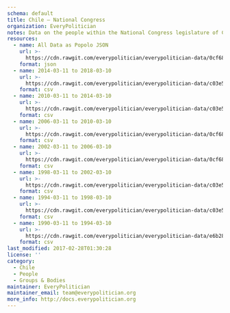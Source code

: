 ```yaml
---
schema: default
title: Chile — National Congress
organization: EveryPolitician
notes: Data on the people within the National Congress legislature of Chile.
resources:
  - name: All Data as Popolo JSON
    url: >-
      https://cdn.rawgit.com/everypolitician/everypolitician-data/0cf6815b483cc7d11aa1c82af6582bff235e4208/data/Chile/Deputies/ep-popolo-v1.0.json
    format: json
  - name: 2014-03-11 to 2018-03-10
    url: >-
      https://cdn.rawgit.com/everypolitician/everypolitician-data/c03e5a3791471a26c2cd2743cbf147f47f7b361e/data/Chile/Deputies/term-8.csv
    format: csv
  - name: 2010-03-11 to 2014-03-10
    url: >-
      https://cdn.rawgit.com/everypolitician/everypolitician-data/c03e5a3791471a26c2cd2743cbf147f47f7b361e/data/Chile/Deputies/term-6.csv
    format: csv
  - name: 2006-03-11 to 2010-03-10
    url: >-
      https://cdn.rawgit.com/everypolitician/everypolitician-data/0cf6815b483cc7d11aa1c82af6582bff235e4208/data/Chile/Deputies/term-5.csv
    format: csv
  - name: 2002-03-11 to 2006-03-10
    url: >-
      https://cdn.rawgit.com/everypolitician/everypolitician-data/0cf6815b483cc7d11aa1c82af6582bff235e4208/data/Chile/Deputies/term-4.csv
    format: csv
  - name: 1998-03-11 to 2002-03-10
    url: >-
      https://cdn.rawgit.com/everypolitician/everypolitician-data/c03e5a3791471a26c2cd2743cbf147f47f7b361e/data/Chile/Deputies/term-3.csv
    format: csv
  - name: 1994-03-11 to 1998-03-10
    url: >-
      https://cdn.rawgit.com/everypolitician/everypolitician-data/c03e5a3791471a26c2cd2743cbf147f47f7b361e/data/Chile/Deputies/term-2.csv
    format: csv
  - name: 1990-03-11 to 1994-03-10
    url: >-
      https://cdn.rawgit.com/everypolitician/everypolitician-data/e6b28d9d30f8e7504c3de6924586ede7b9272df9/data/Chile/Deputies/term-1.csv
    format: csv
last_modified: 2017-02-28T01:30:28
license: ''
category:
  - Chile
  - People
  - Groups & Bodies
maintainer: EveryPolitician
maintainer_email: team@everypolitician.org
more_info: http://docs.everypolitician.org
---
```


